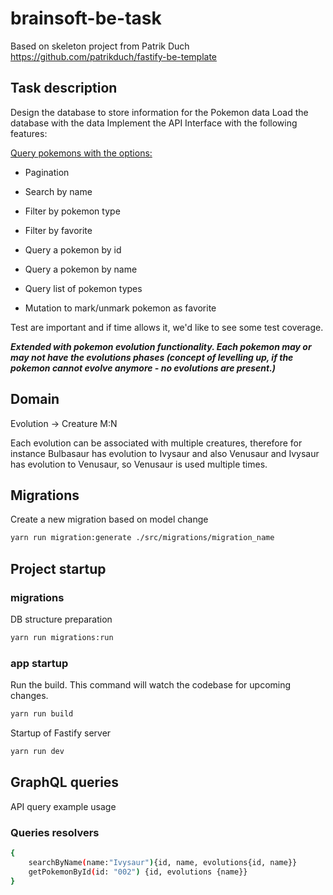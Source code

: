 # brainsoft-be-task

Based on skeleton project from Patrik Duch
https://github.com/patrikduch/fastify-be-template

## Task description

Design the database to store information for the Pokemon data
Load the database with the data
Implement the API Interface with the following features:

<u>Query pokemons with the options:</u>

- Pagination
- Search by name
- Filter by pokemon type
- Filter by favorite

- Query a pokemon by id
- Query a pokemon by name
- Query list of pokemon types
- Mutation to mark/unmark pokemon as favorite

<p>Test are important and if time allows it, we'd like to see some test coverage.</p>

<strong><i>Extended with pokemon evolution functionality. Each pokemon may or may not have the evolutions phases (concept of levelling up, if the pokemon cannot evolve anymore - no evolutions are present.)</i></strong>

## Domain

Evolution -> Creature M:N

Each evolution can be associated with multiple creatures, therefore for instance Bulbasaur has evolution to Ivysaur and also Venusaur and Ivysaur has evolution to Venusaur, so Venusaur is used multiple times.

## Migrations

Create a new migration based on model change

```bash
yarn run migration:generate ./src/migrations/migration_name
```

## Project startup

### migrations

DB structure preparation

```bash
yarn run migrations:run
```

### app startup

Run the build. This command will watch the codebase for upcoming changes.

```bash
yarn run build
```

Startup of Fastify server

```bash
yarn run dev
```

## GraphQL queries

API query example usage

### Queries resolvers

```bash
{
    searchByName(name:"Ivysaur"){id, name, evolutions{id, name}}
    getPokemonById(id: "002") {id, evolutions {name}}
}
```
